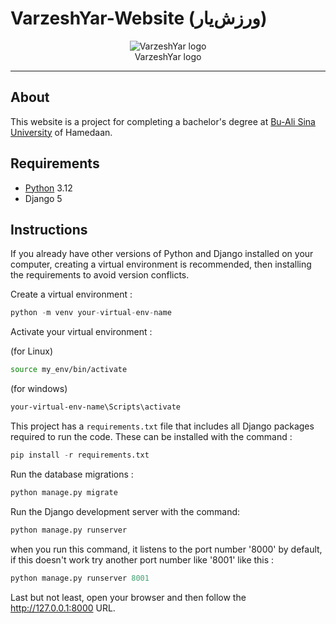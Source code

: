 # VarzeshYar-Website (ورزش‌یار)
<p align="center">
  <img src="https://github.com/mehrnaz-jiryaie/VarzeshYar-Website/assets/160396302/e7314c2f-2201-4084-a7a8-5a469697e79d" alt="VarzeshYar logo">
  <br>
  VarzeshYar logo
</p>

---
## About
This website is a project for completing a bachelor's degree at [Bu-Ali Sina University](https://basu.ac.ir/en/) of Hamedaan.
## Requirements
- [Python](https://www.python.org/downloads/) 3.12
- Django 5
## Instructions
If you already have other versions of Python and Django installed on your computer, creating a virtual environment is recommended, then installing the requirements to avoid version conflicts.

Create a virtual environment :
```python
python -m venv your-virtual-env-name
```
Activate your virtual environment :

(for Linux)
```bash
source my_env/bin/activate
```

(for windows)
```bash
your-virtual-env-name\Scripts\activate
```


This project has a ```requirements.txt``` file that includes all Django packages required to run the code. These can be installed with the command :
``` python 
pip install -r requirements.txt
```
Run the database migrations :
``` python
python manage.py migrate
```
Run the Django development server with the command:
```python
python manage.py runserver
```
when you run this command, it listens to the port number '8000' by default, if this doesn't work try another port number like '8001' like this :
``` python
python manage.py runserver 8001
```
Last but not least, open your browser and then follow the http://127.0.0.1:8000 URL. 


